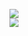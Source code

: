[![](https://img.shields.io/badge/Made%20With-Github%20Spray-lightgrey.svg?style=for-the-badge&logo=github)](https://github.com/Annihil/github-spray#6215)  
[![](https://i.imgur.com/2DrTn0Z.gif)](https://github.com/Annihil/github-spray)